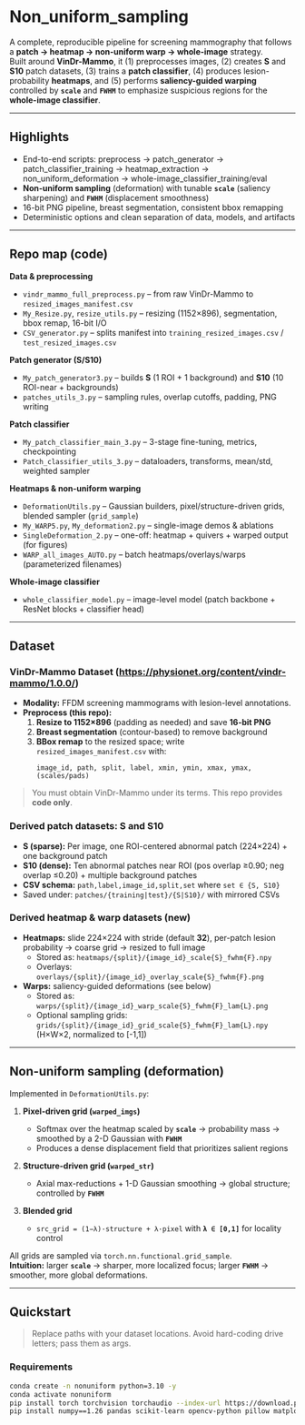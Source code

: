 # Non_uniform_sampling

A complete, reproducible pipeline for screening mammography that follows a **patch → heatmap → non-uniform warp → whole-image** strategy.  
Built around **VinDr-Mammo**, it (1) preprocesses images, (2) creates **S** and **S10** patch datasets, (3) trains a **patch classifier**, (4) produces lesion-probability **heatmaps**, and (5) performs **saliency-guided warping** controlled by **`scale`** and **`FWHM`** to emphasize suspicious regions for the **whole-image classifier**.

---

## Highlights

- End-to-end scripts: preprocess → patch_generator → patch_classifier_training → heatmap_extraction → non_uniform_deformation → whole-image_classifier_training/eval  
- **Non-uniform sampling** (deformation) with tunable **`scale`** (saliency sharpening) and **`FWHM`** (displacement smoothness)  
- 16-bit PNG pipeline, breast segmentation, consistent bbox remapping  
- Deterministic options and clean separation of data, models, and artifacts

---

## Repo map (code)

**Data & preprocessing**
- `vindr_mammo_full_preprocess.py` – from raw VinDr-Mammo to `resized_images_manifest.csv`
- `My_Resize.py`, `resize_utils.py` – resizing (1152×896), segmentation, bbox remap, 16-bit I/O
- `CSV_generator.py` – splits manifest into `training_resized_images.csv` / `test_resized_images.csv`

**Patch generator (S/S10)**
- `My_patch_generator3.py` – builds **S** (1 ROI + 1 background) and **S10** (10 ROI-near + backgrounds)
- `patches_utils_3.py` – sampling rules, overlap cutoffs, padding, PNG writing

**Patch classifier**
- `My_patch_classifier_main_3.py` – 3-stage fine-tuning, metrics, checkpointing
- `Patch_classifier_utils_3.py` – dataloaders, transforms, mean/std, weighted sampler

**Heatmaps & non-uniform warping**
- `DeformationUtils.py` – Gaussian builders, pixel/structure-driven grids, blended sampler (`grid_sample`)
- `My_WARP5.py`, `My_deformation2.py` – single-image demos & ablations
- `SingleDeformation_2.py` – one-off: heatmap + quivers + warped output (for figures)
- `WARP_all_images_AUTO.py` – batch heatmaps/overlays/warps (parameterized filenames)

**Whole-image classifier**
- `whole_classifier_model.py` – image-level model (patch backbone + ResNet blocks + classifier head)

---

## Dataset

### VinDr-Mammo Dataset (https://physionet.org/content/vindr-mammo/1.0.0/)
- **Modality:** FFDM screening mammograms with lesion-level annotations.  
- **Preprocess (this repo):**
  1. **Resize to 1152×896** (padding as needed) and save **16-bit PNG**
  2. **Breast segmentation** (contour-based) to remove background
  3. **BBox remap** to the resized space; write `resized_images_manifest.csv` with:
     ```
     image_id, path, split, label, xmin, ymin, xmax, ymax, (scales/pads)
     ```
> You must obtain VinDr-Mammo under its terms. This repo provides **code only**.

### Derived patch datasets: **S** and **S10**
- **S (sparse):** Per image, one ROI-centered abnormal patch (224×224) + one background patch  
- **S10 (dense):** Ten abnormal patches near ROI (pos overlap ≥0.90; neg overlap ≤0.20) + multiple background patches  
- **CSV schema:** `path,label,image_id,split,set` where `set ∈ {S, S10}`  
- Saved under: `patches/{training|test}/{S|S10}/` with mirrored CSVs

### Derived heatmap & warp datasets (new)
- **Heatmaps:** slide 224×224 with stride (default **32**), per-patch lesion probability → coarse grid → resized to full image  
  - Stored as: `heatmaps/{split}/{image_id}_scale{S}_fwhm{F}.npy`  
  - Overlays: `overlays/{split}/{image_id}_overlay_scale{S}_fwhm{F}.png`
- **Warps:** saliency-guided deformations (see below)  
  - Stored as: `warps/{split}/{image_id}_warp_scale{S}_fwhm{F}_lam{L}.png`  
  - Optional sampling grids: `grids/{split}/{image_id}_grid_scale{S}_fwhm{F}_lam{L}.npy` (H×W×2, normalized to [-1,1])

---

## Non-uniform sampling (deformation)

Implemented in `DeformationUtils.py`:

1. **Pixel-driven grid (`warped_imgs`)**  
   - Softmax over the heatmap scaled by **`scale`** → probability mass → smoothed by a 2-D Gaussian with **`FWHM`**  
   - Produces a dense displacement field that prioritizes salient regions

2. **Structure-driven grid (`warped_str`)**  
   - Axial max-reductions + 1-D Gaussian smoothing → global structure; controlled by **`FWHM`**

3. **Blended grid**  
   - `src_grid = (1−λ)·structure + λ·pixel` with **`λ ∈ [0,1]`** for locality control

All grids are sampled via `torch.nn.functional.grid_sample`.  
**Intuition:** larger **`scale`** → sharper, more localized focus; larger **`FWHM`** → smoother, more global deformations.

---

## Quickstart

> Replace paths with your dataset locations. Avoid hard-coding drive letters; pass them as args.

### Requirements
```bash
conda create -n nonuniform python=3.10 -y
conda activate nonuniform
pip install torch torchvision torchaudio --index-url https://download.pytorch.org/whl/cu121
pip install numpy==1.26 pandas scikit-learn opencv-python pillow matplotlib pyyaml tqdm tensorboard albumentations torchmetrics rich pydicom
